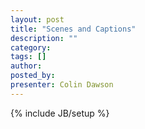 ```yaml
---
layout: post
title: "Scenes and Captions"
description: ""
category: 
tags: []
author: 
posted_by: 
presenter: Colin Dawson
---
```

{% include JB/setup %}
